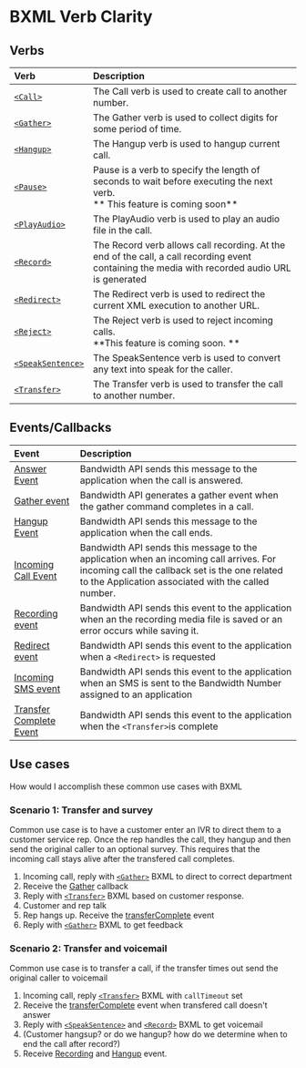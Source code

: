 # BXML Verb Clarity

## Verbs

| Verb                                  | Description                                                                                                                                     |
|:--------------------------------------|:------------------------------------------------------------------------------------------------------------------------------------------------|
| [`<Call>`](call.md)                   | The Call verb is used to create call to another number.                                                                                         |
| [`<Gather>`](gather.md)               | The Gather verb is used to collect digits for some period of time.                                                                              |
| [`<Hangup>`](hangup.md)               | The Hangup verb is used to hangup current call.                                                                                                 |
| [`<Pause>`](pause.md)                 | Pause is a verb to specify the length of seconds to wait before executing the next verb. <br> ** This feature is coming soon**                  |
| [`<PlayAudio>`](playAudio.md)         | The PlayAudio verb is used to play an audio file in the call.                                                                                   |
| [`<Record>`](record.md)               | The Record verb allows call recording. At the end of the call, a call recording event containing the media with recorded audio URL is generated |
| [`<Redirect>`](redirect.md)           | The Redirect verb is used to redirect the current XML execution to another URL.                                                                 |
| [`<Reject>`](reject.md)               | The Reject verb is used to reject incoming calls.<br>  **This feature is coming soon. **                                                        |
| [`<SpeakSentence>`](speakSentence.md) | The SpeakSentence verb is used to convert any text into speak for the caller.                                                                   |
| [`<Transfer>`](transfer.md)           | The Transfer verb is used to transfer the call to another number.                                                                               |


## Events/Callbacks

| Event                                         | Description                                                                                                                                                                                    |
|:----------------------------------------------|:-----------------------------------------------------------------------------------------------------------------------------------------------------------------------------------------------|
| [Answer Event](events/answer.md)              | Bandwidth API sends this message to the application when the call is answered.                                                                                                                 |
| [Gather event](events/gather.md)              | Bandwidth API generates a gather event when the gather command completes in a call.                                                                                                            |
| [Hangup Event](events/hangup.md)              | Bandwidth API sends this message to the application when the call ends.                                                                                                                        |
| [Incoming Call Event](events/incomingCall.md) | Bandwidth API sends this message to the application when an incoming call arrives. For incoming call the callback set is the one related to the Application associated with the called number. |
| [Recording event](events/recording.md)        | Bandwidth API sends this event to the application when an the recording media file is saved or an error occurs while saving it.                                                                |
| [Redirect event](events/redirect.md)          | Bandwidth API sends this event to the application when a `<Redirect>` is requested                                                                                                             |
| [Incoming SMS event](events/incomingSMS.md)   | Bandwidth API sends this event to the application when an SMS is sent to the Bandwidth Number assigned to an application                                                                       |
| [Transfer Complete Event](events/transfer.md) | Bandwidth API sends this event to the application when the `<Transfer>`is complete                                                                                                             |


## Use cases

How would I accomplish these common use cases with BXML

### Scenario 1: Transfer and survey
Common use case is to have a customer enter an IVR to direct them to a customer service rep.  Once the rep handles the call, they hangup and then send the original caller to an optional survey.
This requires that the incoming call stays alive after the transfered call completes.

1. Incoming call, reply with [`<Gather>`](gather.md) BXML to direct to correct department
2. Receive the [Gather](events/gather.md) callback
3. Reply with [`<Transfer>`](transfer.md) BXML based on customer response.
4. Customer and rep talk
5. Rep hangs up. Receive the [transferComplete](events/transfer.md) event
6. Reply with [`<Gather>`](gather.md) BXML to get feedback

### Scenario 2: Transfer and voicemail
Common use case is to transfer a call, if the transfer times out send the original caller to voicemail

1. Incoming call, reply [`<Transfer>`](transfer.md) BXML with `callTimeout` set
2. Receive the [transferComplete](events/transfer.md) event when transfered call doesn't answer
3. Reply with [`<SpeakSentence>`](speakSentence.md) and [`<Record>`](record.md) BXML to get voicemail
4. (Customer hangsup? or do we hangup? how do we determine when to end the call after record?)
5. Receive [Recording](events/recording.md) and [Hangup](events/hangup.md) event.
